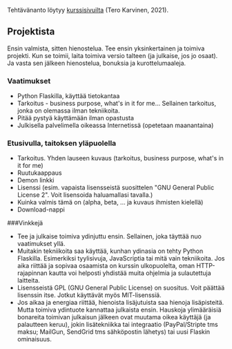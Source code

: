 Tehtävänanto löytyy [kurssisivuilta](https://terokarvinen.com/2021/python-web-service-from-idea-to-production/#projektista) (Tero Karvinen, 2021).

## Projektista

Ensin valmista, sitten hienostelua. Tee ensin yksinkertainen ja toimiva projekti. Kun se toimii, laita toimiva versio talteen (ja julkaise, jos jo osaat). Ja vasta sen jälkeen hienostelua, bonuksia ja kurottelumaaleja.

### Vaatimukset
- Python Flaskilla, käyttää tietokantaa
- Tarkoitus - business purpose, what's in it for me... Sellainen tarkoitus, jonka on olemassa ilman tekniikoita.
- Pitää pystyä käyttämään ilman opastusta
- Julkisella palvelimella oikeassa Internetissä (opetetaan maanantaina)

### Etusivulla, taitoksen yläpuolella
- Tarkoitus. Yhden lauseen kuvaus (tarkoitus, business purpose, what's in it for me)
- Ruutukaappaus
- Demon linkki
- Lisenssi (esim. vapaista lisensseistä suosittelen "GNU General Public License 2". Voit lisensoida haluamallasi tavalla.)
- Kuinka valmis tämä on (alpha, beta, ... ja kuvaus ihmisten kielellä)
- Download-nappi

###Vinkkejä
- Tee ja julkaise toimiva ydinjuttu ensin. Sellainen, joka täyttää nuo vaatimukset yllä.
- Muitakin tekniikoita saa käyttää, kunhan ydinasia on tehty Python Flaskilla. Esimerkiksi tyylisivuja, JavaScriptia tai mitä vain tekniikoita. Jos aika riittää ja sopivaa osaamista on kurssin ulkopuolelta, oman HTTP-rajapinnan kautta voi helposti yhdistää muita ohjelmia ja sulautettuja laitteita.
- Lisensseistä GPL (GNU General Public License) on suositus. Voit päättää lisenssin itse. Jotkut käyttävät myös MIT-lisenssiä.
- Jos aikaa ja energiaa riittää, hienoista lisäjutuista saa hienoja lisäpisteitä. Mutta toimiva ydintuote kannattaa julkaista ensin. Hauskoja ylimääräisiä bonareita toimivan julkaisun jälkeen ovat muutama oikea käyttäjä (ja palautteen keruu), jokin lisätekniikka tai integraatio (PayPal/Stripte tms maksu; MailGun, SendGrid tms sähköpostin lähetys) tai uusi Flaskin ominaisuus.

